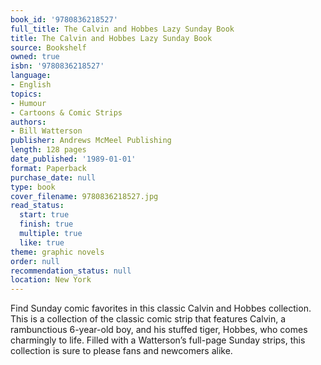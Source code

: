 ```yaml
---
book_id: '9780836218527'
full_title: The Calvin and Hobbes Lazy Sunday Book
title: The Calvin and Hobbes Lazy Sunday Book
source: Bookshelf
owned: true
isbn: '9780836218527'
language:
- English
topics:
- Humour
- Cartoons & Comic Strips
authors:
- Bill Watterson
publisher: Andrews McMeel Publishing
length: 128 pages
date_published: '1989-01-01'
format: Paperback
purchase_date: null
type: book
cover_filename: 9780836218527.jpg
read_status:
  start: true
  finish: true
  multiple: true
  like: true
theme: graphic novels
order: null
recommendation_status: null
location: New York
---
```

Find Sunday comic favorites in this classic Calvin and Hobbes collection.
This is a collection of the classic comic strip that features Calvin, a rambunctious 6-year-old boy, and his stuffed tiger, Hobbes, who comes charmingly to life. Filled with a Watterson’s full-page Sunday strips, this collection is sure to please fans and newcomers alike.

